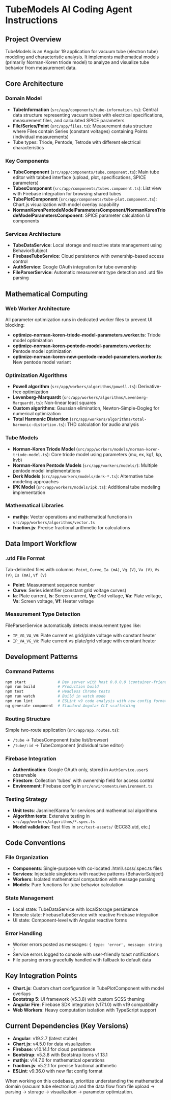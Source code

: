 # TubeModels AI Coding Agent Instructions

## Project Overview

TubeModels is an Angular 19 application for vacuum tube (electron tube) modeling and characteristic analysis. It implements mathematical models (primarily Norman-Koren triode model) to analyze and visualize tube behavior from measurement data.

## Core Architecture

### Domain Model

- **TubeInformation** (`src/app/components/tube-information.ts`): Central data structure representing vacuum tubes with electrical specifications, measurement files, and calculated SPICE parameters
- **File/Series/Point** (`src/app/files.ts`): Measurement data structure where Files contain Series (constant voltages) containing Points (individual measurements)
- Tube types: Triode, Pentode, Tetrode with different electrical characteristics

### Key Components

- **TubeComponent** (`src/app/components/tube.component.ts`): Main tube editor with tabbed interface (upload, plot, specifications, SPICE parameters)
- **TubesComponent** (`src/app/components/tubes.component.ts`): List view with Firebase integration for browsing shared tubes  
- **TubePlotComponent** (`src/app/components/tube-plot.component.ts`): Chart.js visualization with model overlay capability
- **NormanKorenPentodeModelParametersComponent/NormanKorenTriodeModelParametersComponent**: SPICE parameter calculation UI components

### Services Architecture

- **TubeDataService**: Local storage and reactive state management using BehaviorSubject
- **FirebaseTubeService**: Cloud persistence with ownership-based access control
- **AuthService**: Google OAuth integration for tube ownership
- **FileParserService**: Automatic measurement type detection and .utd file parsing

## Mathematical Computing

### Web Worker Architecture

All parameter optimization runs in dedicated worker files to prevent UI blocking:

- **optimize-norman-koren-triode-model-parameters.worker.ts**: Triode model optimization
- **optimize-norman-koren-pentode-model-parameters.worker.ts**: Pentode model optimization  
- **optimize-norman-koren-new-pentode-model-parameters.worker.ts**: New pentode model variant

### Optimization Algorithms

- **Powell algorithm** (`src/app/workers/algorithms/powell.ts`): Derivative-free optimization
- **Levenberg-Marquardt** (`src/app/workers/algorithms/Levenberg-Marquardt.ts`): Non-linear least squares
- **Custom algorithms**: Gaussian elimination, Newton-Simple-Dogleg for numerical optimization
- **Total Harmonic Distortion** (`src/app/workers/algorithms/total-harmonic-distortion.ts`): THD calculation for audio analysis

### Tube Models

- **Norman-Koren Triode Model** (`src/app/workers/models/norman-koren-triode-model.ts`): Core triode model using parameters (mu, ex, kg1, kp, kvb)
- **Norman-Koren Pentode Models** (`src/app/workers/models/`): Multiple pentode model implementations
- **Derk Models** (`src/app/workers/models/derk-*.ts`): Alternative tube modeling approaches
- **IPK Model** (`src/app/workers/models/ipk.ts`): Additional tube modeling implementation

### Mathematical Libraries

- **mathjs**: Vector operations and mathematical functions in `src/app/workers/algorithms/vector.ts`
- **fraction.js**: Precise fractional arithmetic for calculations

## Data Import Workflow

### .utd File Format

Tab-delimited files with columns: `Point`, `Curve`, `Ia (mA)`, `Vg (V)`, `Va (V)`, `Vs (V)`, `Is (mA)`, `Vf (V)`

- **Point**: Measurement sequence number
- **Curve**: Series identifier (constant grid voltage curves)
- **Ia**: Plate current, **Is**: Screen current, **Vg**: Grid voltage, **Va**: Plate voltage, **Vs**: Screen voltage, **Vf**: Heater voltage

### Measurement Type Detection

FileParserService automatically detects measurement types like:

- `IP_VG_VA_VH`: Plate current vs grid/plate voltage with constant heater
- `IP_VA_VG_VH`: Plate current vs plate/grid voltage with constant heater

## Development Patterns

### Command Patterns

```bash
npm start              # Dev server with host 0.0.0.0 (container-friendly)
npm run build          # Production build
npm test               # Headless Chrome tests
npm run watch          # Build in watch mode
npm run lint           # ESLint v9 code analysis with new config format
ng generate component  # Standard Angular CLI scaffolding
```

### Routing Structure

Simple two-route application (`src/app/app.routes.ts`):
- `/tube` → TubesComponent (tube list/browser)  
- `/tube/:id` → TubeComponent (individual tube editor)

### Firebase Integration

- **Authentication**: Google OAuth only, stored in `AuthService.user$` observable
- **Firestore**: Collection 'tubes' with ownership field for access control
- **Environment**: Firebase config in `src/environments/environment.ts`

### Testing Strategy

- **Unit tests**: Jasmine/Karma for services and mathematical algorithms
- **Algorithm tests**: Extensive testing in `src/app/workers/algorithms/*.spec.ts`
- **Model validation**: Test files in `src/test-assets/` (ECC83.utd, etc.)

## Code Conventions

### File Organization

- **Components**: Single-purpose with co-located .html/.scss/.spec.ts files
- **Services**: Injectable singletons with reactive patterns (BehaviorSubject)
- **Workers**: Isolated mathematical computation with message passing
- **Models**: Pure functions for tube behavior calculation

### State Management

- Local state: TubeDataService with localStorage persistence
- Remote state: FirebaseTubeService with reactive Firebase integration
- UI state: Component-level with Angular reactive forms

### Error Handling

- Worker errors posted as messages: `{ type: 'error', message: string }`
- Service errors logged to console with user-friendly toast notifications
- File parsing errors gracefully handled with fallback to default data

## Key Integration Points

- **Chart.js**: Custom chart configuration in TubePlotComponent with model overlays
- **Bootstrap 5**: UI framework (v5.3.8) with custom SCSS theming
- **Angular Fire**: Firebase SDK integration (v17.1.0) with v19 compatibility
- **Web Workers**: Heavy computation isolation with TypeScript support

## Current Dependencies (Key Versions)

- **Angular**: v19.2.7 (latest stable)
- **Chart.js**: v4.5.0 for data visualization
- **Firebase**: v10.14.1 for cloud persistence  
- **Bootstrap**: v5.3.8 with Bootstrap Icons v1.13.1
- **mathjs**: v14.7.0 for mathematical operations
- **fraction.js**: v5.2.1 for precise fractional arithmetic
- **ESLint**: v9.36.0 with new flat config format

When working on this codebase, prioritize understanding the mathematical domain (vacuum tube electronics) and the data flow from file upload → parsing → storage → visualization → parameter optimization.
